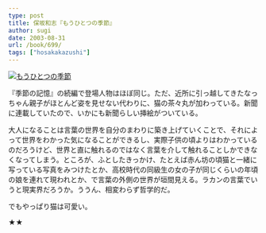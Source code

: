 ```yaml
---
type: post
title: 保坂和志『もうひとつの季節』
author: sugi
date: 2003-08-31
url: /book/699/
tags: ["hosakakazushi"]
---
```

<a href="http://www.amazon.co.jp/exec/obidos/ASIN/4122040019/chezsugi-22/ref=nosim/" onclick="_gaq.push(['_trackEvent', 'outbound-article', 'http://www.amazon.co.jp/exec/obidos/ASIN/4122040019/chezsugi-22/ref=nosim/', '']);" name="amazletlink" target="_blank"><img src="http://i2.wp.com/ec2.images-amazon.com/images/I/517B5TNEV9L.SL160.jpg?w=660" alt="もうひとつの季節" class="alignleft" data-recalc-dims="1" /></a>

『季節の記憶』の続編で登場人物はほぼ同じ。ただ、近所に引っ越してきたなっちゃん親子がほとんど姿を見せない代わりに、猫の茶々丸が加わっている。新聞に連載していたので、いかにも新聞らしい挿絵がついている。

大人になることは言葉の世界を自分のまわりに築き上げていくことで、それによって世界をわかった気になることができるし、実際子供の頃よりはわかっているのだろうけど、世界と直に触れるのではなく言葉を介して触れることしかできなくなってしまう。ところが、ふとしたきっかけ、たとえば赤ん坊の頃猫と一緒に写っている写真をみつけたとか、高校時代の同級生の女の子が同じくらいの年頃の娘を連れて現われとか、で言葉の外側の世界が垣間見える。ラカンの言葉でいうと現実界だろうか。ううん、相変わらず哲学的だ。

でもやっぱり猫は可愛い。

★★
